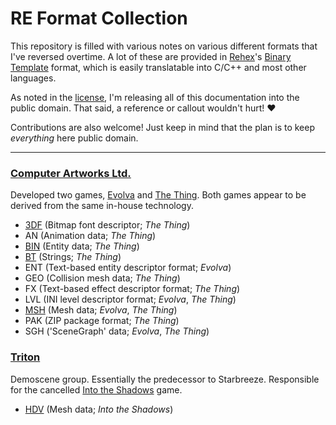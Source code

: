 # RE Format Collection

This repository is filled with various notes on various different formats
that I've reversed overtime. A lot of these are provided in
[Rehex](https://github.com/solemnwarning/rehex)'s
[Binary Template](https://solemnwarning.net/rehex/manual/bt.html) format,
which is easily translatable into C/C++ and most other languages.

As noted in the [license](./LICENSE), I'm releasing all of this documentation
into the public domain. That said, a reference or callout wouldn't hurt! ❤️

Contributions are also welcome! Just keep in mind that the plan is to keep
*everything* here public domain.

----

### [Computer Artworks Ltd.](https://www.mobygames.com/company/computer-artworks-ltd)

Developed two games,
[Evolva](https://www.mobygames.com/game/windows/evolva)
and [The Thing](https://www.mobygames.com/game/thing).
Both games appear to be derived from the same in-house technology.

- [3DF](computer-artworks/3df.bt) (Bitmap font descriptor; *The Thing*)
- AN (Animation data; *The Thing*)
- [BIN](computer-artworks/bin.bt) (Entity data; *The Thing*)
- [BT](computer-artworks/bt.bt) (Strings; *The Thing*)
- ENT (Text-based entity descriptor format; *Evolva*)
- GEO (Collision mesh data; *The Thing*)
- FX (Text-based effect descriptor format; *The Thing*)
- LVL (INI level descriptor format; *Evolva*, *The Thing*)
- [MSH](computer-artworks/msh.bt) (Mesh data; *Evolva*, *The Thing*)
- PAK (ZIP package format; *The Thing*)
- SGH ('SceneGraph' data; *Evolva*, *The Thing*)

### [Triton](https://www.pouet.net/groups.php?which=161)

Demoscene group.
Essentially the predecessor to Starbreeze.
Responsible for the cancelled [Into the Shadows](https://www.pouet.net/prod.php?which=2588) game.

- [HDV](triton/hdv.bt) (Mesh data; *Into the Shadows*)
